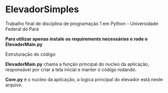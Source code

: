 # ElevadorSimples
Trabalho final de disciplina de programação 1 em Python - Universidade Federal do Pará

**Para utilizar apenas instale os requirements necessários e rode o ElevadorMain.py**

Estruturação do código:

**ElevadorMain.py** chama a função principal do nucleo da aplicação, responsável por criar a tela inicial e manter o código rodando.

**Core.py** é o nucleo da aplicação, a logica principal do elevador está neste arquivo.
